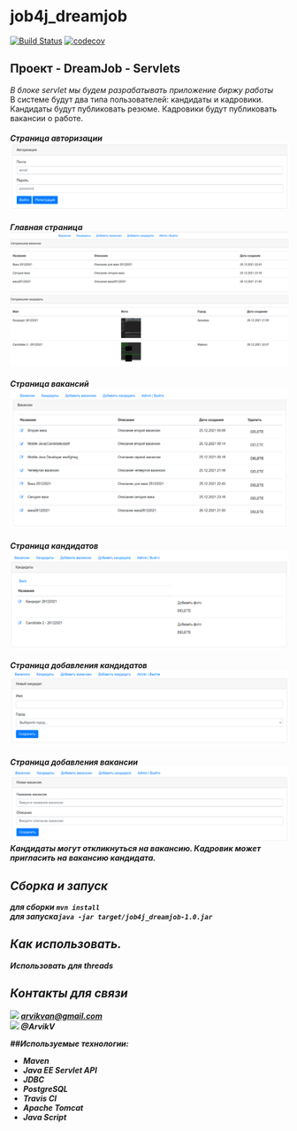 # job4j_dreamjob
[![Build Status](https://app.travis-ci.com/ArvikVan/job4j_dreamjob.svg?branch=main)](https://app.travis-ci.com/ArvikVan/job4j_dreamjob)
[![codecov](https://codecov.io/gh/ArvikVan/job4j_dreamjob/branch/master/graph/badge.svg?token=SsJi6xoOr4)](https://codecov.io/gh/ArvikVan/job4j_dreamjob)

## Проект - DreamJob - Servlets<br>
_В блоке servlet мы будем разрабатывать приложение биржу работы_
<br>В системе будут два типа пользователей: кандидаты и кадровики. Кандидаты будут публиковать резюме. Кадровики будут публиковать вакансии о работе.
<br><i><h4>Страница авторизации
![](src/main/java/dream/images/authorization.png)
<br><i><h4>Главная страница
![](src/main/java/dream/images/indexDo.png)
<br><i><h4>Страница вакансий
![](src/main/java/dream/images/vacansy.png)
<br><i><h4>Страница кандидатов
![](src/main/java/dream/images/candidates.png)
<br><i><h4>Страница добавления кандидатов
![](src/main/java/dream/images/addCandidate.png)
<br><i><h4>Страница добавления вакансии
![](src/main/java/dream/images/addVacan.png)
Кандидаты могут откликнуться на вакансию. Кадровик может пригласить на вакансию кандидата.
## Сборка и запуск<br>
для сборки `mvn install`<br>
для запуска`java -jar target/job4j_dreamjob-1.0.jar`

## Как использовать.<br>
Использовать для threads

## Контакты для связи<br>
<img src="https://img.icons8.com/clouds/100/000000/gmail-new.png" width="10"/> arvikvan@gmail.com<br>
<img src="https://img.icons8.com/color/100/000000/telegram-app--v2.png" width="10"/> @ArvikV

##Используемые технологии:
- Maven
- Java EE Servlet API
- JDBC
- PostgreSQL
- Travis CI
- Apache Tomcat
- Java Script


